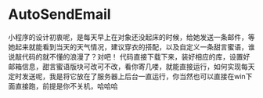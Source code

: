 # AutoSendEmail
小程序的设计初衷呢，是每天早上在对象还没起床的时候，给她发送一条邮件，等她起来就能看到当天的天气情况，建议穿衣的搭配，以及自定义一条甜言蜜语，谁说敲代码的就不懂的浪漫了？对吧！
代码直接下载下来，装好相应的库，设置好邮箱信息，甜言蜜语版块可改可不改，看你寄几喽，就能直接运行，如何实现每天定时发送呢，我是将它放在了服务器上后台一直运行，你当然也可以直接在win下面直接跑，前提是你不关机，哈哈哈
